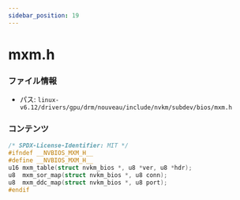 ```yaml
---
sidebar_position: 19
---
```

# mxm.h

### ファイル情報

- パス: `linux-v6.12/drivers/gpu/drm/nouveau/include/nvkm/subdev/bios/mxm.h`

### コンテンツ

```h
/* SPDX-License-Identifier: MIT */
#ifndef __NVBIOS_MXM_H__
#define __NVBIOS_MXM_H__
u16 mxm_table(struct nvkm_bios *, u8 *ver, u8 *hdr);
u8  mxm_sor_map(struct nvkm_bios *, u8 conn);
u8  mxm_ddc_map(struct nvkm_bios *, u8 port);
#endif

```
